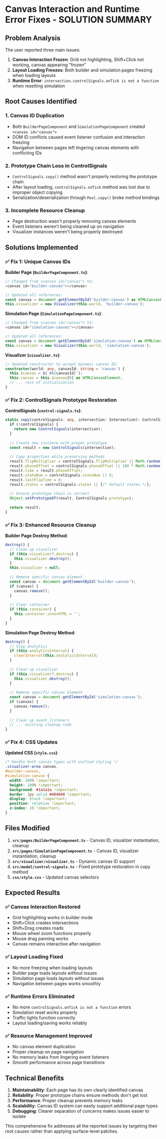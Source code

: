 # Canvas Interaction and Runtime Error Fixes - SOLUTION SUMMARY

## Problem Analysis

The user reported three main issues:
1. **Canvas Interaction Frozen**: Grid not highlighting, Shift+Click not working, canvas appearing "frozen"
2. **Layout Loading Freezes**: Both builder and simulation pages freezing when loading layouts  
3. **Runtime Error**: `intersection.controlSignals.onTick is not a function` when resetting simulation

## Root Causes Identified

### 1. Canvas ID Duplication
- Both `BuilderPageComponent` and `SimulationPageComponent` created `<canvas id="canvas">`
- DOM ID conflicts caused event listener confusion and interaction freezing
- Navigation between pages left lingering canvas elements with conflicting IDs

### 2. Prototype Chain Loss in ControlSignals
- `ControlSignals.copy()` method wasn't properly restoring the prototype chain
- After layout loading, `controlSignals.onTick` method was lost due to improper object copying
- Serialization/deserialization through `Pool.copy()` broke method bindings

### 3. Incomplete Resource Cleanup
- Page destruction wasn't properly removing canvas elements
- Event listeners weren't being cleaned up on navigation
- Visualizer instances weren't being properly destroyed

## Solutions Implemented

### ✅ Fix 1: Unique Canvas IDs

**Builder Page (`BuilderPageComponent.ts`)**:
```typescript
// Changed from <canvas id="canvas"> to:
<canvas id="builder-canvas"></canvas>

// Updated all references:
const canvas = document.getElementById('builder-canvas') as HTMLCanvasElement;
this.visualizer = new Visualizer(this.world, 'builder-canvas');
```

**Simulation Page (`SimulationPageComponent.ts`)**:
```typescript
// Changed from <canvas id="canvas"> to:
<canvas id="simulation-canvas"></canvas>

// Updated all references:
const canvas = document.getElementById('simulation-canvas') as HTMLCanvasElement;
this.visualizer = new Visualizer(this.world, 'simulation-canvas');
```

**Visualizer (`visualizer.ts`)**:
```typescript
// Updated constructor to accept dynamic canvas ID:
constructor(world: any, canvasId: string = 'canvas') {
  this.$canvas = $(`#${canvasId}`);
  this.canvas = this.$canvas[0] as HTMLCanvasElement;
  // ... rest of initialization
}
```

### ✅ Fix 2: ControlSignals Prototype Restoration

**ControlSignals (`control-signals.ts`)**:
```typescript
static copy(controlSignals: any, intersection: Intersection): ControlSignals {
  if (!controlSignals) {
    return new ControlSignals(intersection);
  }
  
  // Create new instance with proper prototype
  const result = new ControlSignals(intersection);
  
  // Copy properties while preserving methods
  result.flipMultiplier = controlSignals.flipMultiplier || Math.random();
  result.phaseOffset = controlSignals.phaseOffset || 100 * Math.random();
  result.time = result.phaseOffset;
  result.stateNum = controlSignals.stateNum || 0;
  result.lastFlipTime = 0;
  result.states = controlSignals.states || [/* default states */];
  
  // Ensure prototype chain is correct
  Object.setPrototypeOf(result, ControlSignals.prototype);
  
  return result;
}
```

### ✅ Fix 3: Enhanced Resource Cleanup

**Builder Page Destroy Method**:
```typescript
destroy() {
  // Clean up visualizer
  if (this.visualizer?.destroy) {
    this.visualizer.destroy();
  }
  this.visualizer = null;
  
  // Remove specific canvas element
  const canvas = document.getElementById('builder-canvas');
  if (canvas) {
    canvas.remove();
  }
  
  // Clear container
  if (this.container) {
    this.container.innerHTML = '';
  }
}
```

**Simulation Page Destroy Method**:
```typescript
destroy() {
  // Stop analytics
  if (this.analyticsInterval) {
    clearInterval(this.analyticsInterval);
  }
  
  // Clean up visualizer
  if (this.visualizer?.destroy) {
    this.visualizer.destroy();
  }
  
  // Remove specific canvas element
  const canvas = document.getElementById('simulation-canvas');
  if (canvas) {
    canvas.remove();
  }
  
  // Clean up event listeners
  // ... existing cleanup code
}
```

### ✅ Fix 4: CSS Updates

**Updated CSS (`style.css`)**:
```css
/* Handle both canvas types with unified styling */
.visualizer-area canvas,
#builder-canvas,
#simulation-canvas {
  width: 100% !important;
  height: 100% !important;
  background: #1a1a1a !important;
  border: 2px solid #404040 !important;
  display: block !important;
  position: relative !important;
  z-index: 10 !important;
}
```

## Files Modified

1. **`src/pages/BuilderPageComponent.ts`** - Canvas ID, visualizer instantiation, cleanup
2. **`src/pages/SimulationPageComponent.ts`** - Canvas ID, visualizer instantiation, cleanup  
3. **`src/visualizer/visualizer.ts`** - Dynamic canvas ID support
4. **`src/model/control-signals.ts`** - Fixed prototype restoration in copy method
5. **`css/style.css`** - Updated canvas selectors

## Expected Results

### ✅ Canvas Interaction Restored
- Grid highlighting works in builder mode
- Shift+Click creates intersections
- Shift+Drag creates roads  
- Mouse wheel zoom functions properly
- Mouse drag panning works
- Canvas remains interactive after navigation

### ✅ Layout Loading Fixed
- No more freezing when loading layouts
- Builder page loads layouts without issues
- Simulation page loads layouts without issues
- Navigation between pages works smoothly

### ✅ Runtime Errors Eliminated
- No more `controlSignals.onTick is not a function` errors
- Simulation reset works properly
- Traffic lights function correctly
- Layout loading/saving works reliably

### ✅ Resource Management Improved
- No canvas element duplication
- Proper cleanup on page navigation
- No memory leaks from lingering event listeners
- Smooth performance across page transitions

## Technical Benefits

1. **Maintainability**: Each page has its own clearly identified canvas
2. **Reliability**: Proper prototype chains ensure methods don't get lost
3. **Performance**: Proper cleanup prevents memory leaks
4. **Scalability**: Canvas ID system can easily support additional page types
5. **Debugging**: Clearer separation of concerns makes issues easier to isolate

This comprehensive fix addresses all the reported issues by targeting their root causes rather than applying surface-level patches.
